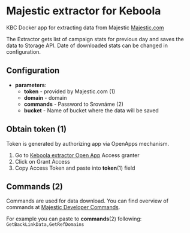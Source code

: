 # Majestic extractor for Keboola
KBC Docker app for extracting data from Majestic [Majestic.com](http://majestic.com)

The Extractor gets list of campaign stats for previous day and saves the data to Storage API. Date of downloaded stats can be changed in configuration.


## Configuration

- **parameters**:
    - **token** - provided by Majestic.com (1)
    - **domain** - domain 
    - **commands** - Password to Srovnáme (2)
    - **bucket** - Name of bucket where the data will be saved

## Obtain token (1)

Token is generated by authorizing app via OpenApps mechanism.

1) Go to [Keboola extractor Open App](https://majestic.com/apps/KIU4A7AXAJ) Access granter
2) Click on Grant Access
3) Copy Access Token and paste into **token**(1) field


## Commands (2)
Commands are used for data download. You can find overview of commands at  [Majestic Developer Commands](http://developer-support.majestic.com/api/commands/).

For example you can paste to **commands**(2) following: `GetBackLinkData,GetRefDomains` 
